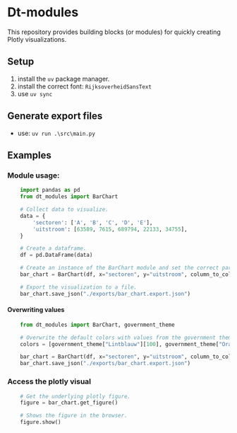 # Dt-modules
This repository provides building blocks (or modules) for quickly creating Plotly visualizations.

## Setup
1. install the `uv` package manager.
1. install the correct font: `RijksoverheidSansText`
1. use `uv sync`

## Generate export files
- use: `uv run .\src\main.py`

## Examples

### Module usage:
```python
    import pandas as pd
    from dt_modules import BarChart

    # Collect data to visualize.
    data = {
        'sectoren': ['A', 'B', 'C', 'D', 'E'],
        'uitstroom': [63589, 7615, 689794, 22133, 34755],
    }

    # Create a dataframe.
    df = pd.DataFrame(data)

    # Create an instance of the BarChart module and set the correct parameters.
    bar_chart = BarChart(df, x="sectoren", y="uitstroom", column_to_color="sectoren")

    # Export the visualization to a file.
    bar_chart.save_json("./exports/bar_chart.export.json")
```

#### Overwriting values
```python
    from dt_modules import BarChart, government_theme

    # Overwrite the default colors with values from the government theme.
    colors = [government_theme["Lintblauw"][100], government_theme["Oranje"][100], government_theme["Mosgroen"][100]]

    bar_chart = BarChart(df, x="sectoren", y="uitstroom", column_to_color="sectoren", colors=colors)
    bar_chart.save_json("./exports/bar_chart.export.json")
```

### Access the plotly visual
```python
    # Get the underlying plotly figure.
    figure = bar_chart.get_figure()

    # Shows the figure in the browser.
    figure.show()
```

